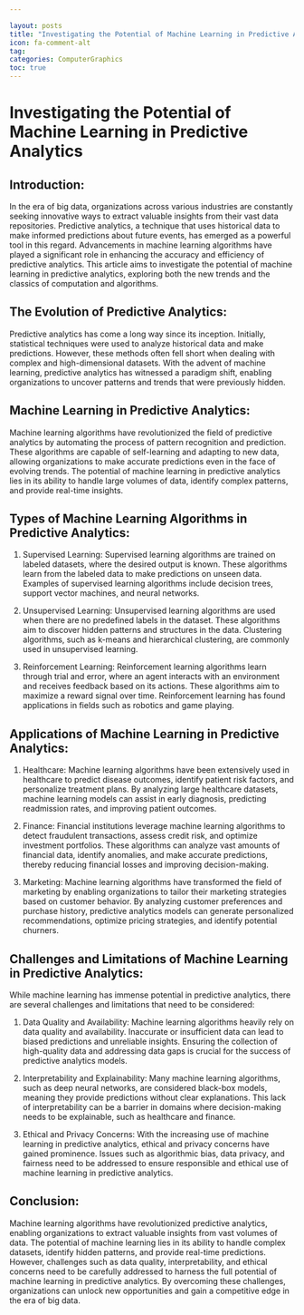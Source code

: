 ```yaml
---

layout: posts
title: "Investigating the Potential of Machine Learning in Predictive Analytics"
icon: fa-comment-alt
tag:      
categories: ComputerGraphics
toc: true
---
```




# Investigating the Potential of Machine Learning in Predictive Analytics

## Introduction:

In the era of big data, organizations across various industries are constantly seeking innovative ways to extract valuable insights from their vast data repositories. Predictive analytics, a technique that uses historical data to make informed predictions about future events, has emerged as a powerful tool in this regard. Advancements in machine learning algorithms have played a significant role in enhancing the accuracy and efficiency of predictive analytics. This article aims to investigate the potential of machine learning in predictive analytics, exploring both the new trends and the classics of computation and algorithms.

## The Evolution of Predictive Analytics:

Predictive analytics has come a long way since its inception. Initially, statistical techniques were used to analyze historical data and make predictions. However, these methods often fell short when dealing with complex and high-dimensional datasets. With the advent of machine learning, predictive analytics has witnessed a paradigm shift, enabling organizations to uncover patterns and trends that were previously hidden.

## Machine Learning in Predictive Analytics:

Machine learning algorithms have revolutionized the field of predictive analytics by automating the process of pattern recognition and prediction. These algorithms are capable of self-learning and adapting to new data, allowing organizations to make accurate predictions even in the face of evolving trends. The potential of machine learning in predictive analytics lies in its ability to handle large volumes of data, identify complex patterns, and provide real-time insights.

## Types of Machine Learning Algorithms in Predictive Analytics:

1. Supervised Learning:
Supervised learning algorithms are trained on labeled datasets, where the desired output is known. These algorithms learn from the labeled data to make predictions on unseen data. Examples of supervised learning algorithms include decision trees, support vector machines, and neural networks.

2. Unsupervised Learning:
Unsupervised learning algorithms are used when there are no predefined labels in the dataset. These algorithms aim to discover hidden patterns and structures in the data. Clustering algorithms, such as k-means and hierarchical clustering, are commonly used in unsupervised learning.

3. Reinforcement Learning:
Reinforcement learning algorithms learn through trial and error, where an agent interacts with an environment and receives feedback based on its actions. These algorithms aim to maximize a reward signal over time. Reinforcement learning has found applications in fields such as robotics and game playing.

## Applications of Machine Learning in Predictive Analytics:

1. Healthcare:
Machine learning algorithms have been extensively used in healthcare to predict disease outcomes, identify patient risk factors, and personalize treatment plans. By analyzing large healthcare datasets, machine learning models can assist in early diagnosis, predicting readmission rates, and improving patient outcomes.

2. Finance:
Financial institutions leverage machine learning algorithms to detect fraudulent transactions, assess credit risk, and optimize investment portfolios. These algorithms can analyze vast amounts of financial data, identify anomalies, and make accurate predictions, thereby reducing financial losses and improving decision-making.

3. Marketing:
Machine learning algorithms have transformed the field of marketing by enabling organizations to tailor their marketing strategies based on customer behavior. By analyzing customer preferences and purchase history, predictive analytics models can generate personalized recommendations, optimize pricing strategies, and identify potential churners.

## Challenges and Limitations of Machine Learning in Predictive Analytics:

While machine learning has immense potential in predictive analytics, there are several challenges and limitations that need to be considered:

1. Data Quality and Availability:
Machine learning algorithms heavily rely on data quality and availability. Inaccurate or insufficient data can lead to biased predictions and unreliable insights. Ensuring the collection of high-quality data and addressing data gaps is crucial for the success of predictive analytics models.

2. Interpretability and Explainability:
Many machine learning algorithms, such as deep neural networks, are considered black-box models, meaning they provide predictions without clear explanations. This lack of interpretability can be a barrier in domains where decision-making needs to be explainable, such as healthcare and finance.

3. Ethical and Privacy Concerns:
With the increasing use of machine learning in predictive analytics, ethical and privacy concerns have gained prominence. Issues such as algorithmic bias, data privacy, and fairness need to be addressed to ensure responsible and ethical use of machine learning in predictive analytics.

## Conclusion:

Machine learning algorithms have revolutionized predictive analytics, enabling organizations to extract valuable insights from vast volumes of data. The potential of machine learning lies in its ability to handle complex datasets, identify hidden patterns, and provide real-time predictions. However, challenges such as data quality, interpretability, and ethical concerns need to be carefully addressed to harness the full potential of machine learning in predictive analytics. By overcoming these challenges, organizations can unlock new opportunities and gain a competitive edge in the era of big data.